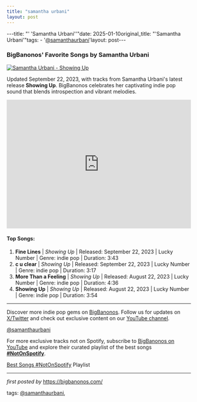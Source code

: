 ```yaml
---
title: "samantha urbani"
layout: post
---
```

---title: "' 'Samantha Urbani''"date: 2025-01-10original_title: "'Samantha Urbani'"tags:  - '[@samanthaurbani](/tags/samanthaurbani/)'layout: post---<h3>BigBanonos' Favorite Songs by Samantha Urbani</h3> <!-- Featured Image --><div > <a href="https://www.luckynumbermusic.com/wordpress/wp-content/uploads/2023/06/IMG_0444-1024x1024.jpg" target="_blank"> <img src="https://www.luckynumbermusic.com/wordpress/wp-content/uploads/2023/06/IMG_0444-1024x1024.jpg" alt="Samantha Urbani - Showing Up"> </a></div> <!-- Introductory Text --><p>Updated September 22, 2023, with tracks from Samantha Urbani's latest release <strong>Showing Up</strong>. BigBanonos celebrates her captivating indie pop sound that blends introspection and vibrant melodies.</p> <!-- Spotify Playlist Embed --><div > <iframe src="https://open.spotify.com/embed/playlist/1QAQc4srSZ0BBqHnjTPjId?utm_source=generator" width="100%" height="352" frameBorder="0" allowfullscreen="" allow="autoplay; clipboard-write; encrypted-media; fullscreen; picture-in-picture" loading="lazy"></iframe></div> <!-- Song List --><h4>Top Songs:</h4><ol> <li><strong>Fine Lines</strong> | <em>Showing Up</em> | Released: September 22, 2023 | Lucky Number | Genre: indie pop | Duration: 3:43</li> <li><strong>c u clear</strong> | <em>Showing Up</em> | Released: September 22, 2023 | Lucky Number | Genre: indie pop | Duration: 3:17</li> <li><strong>More Than a Feeling</strong> | <em>Showing Up</em> | Released: August 22, 2023 | Lucky Number | Genre: indie pop | Duration: 4:36</li> <li><strong>Showing Up</strong> | <em>Showing Up</em> | Released: August 22, 2023 | Lucky Number | Genre: indie pop | Duration: 3:54</li></ol> <!-- Footer Links --><hr /><p>Discover more indie pop gems on <a href="https://bigbanonos.com/" target="_blank">BigBanonos</a>. Follow us for updates on <a href="https://x.com/bigbanonos" target="_blank">X/Twitter</a> and check out exclusive content on our <a href="https://www.youtube.com/[@BigBanonos](/tags/BigBanonos/)" target="_blank">YouTube channel</a>.</p> <!-- Tags --><p>[@samanthaurbani](/tags/samanthaurbani/)</p><!--Subscribe and Playlist Links--><div>    <p>For more exclusive tracks not on Spotify, subscribe to <a href="https://www.youtube.com/[@BigBanonos](/tags/BigBanonos/)" target="_blank">BigBanonos on YouTube</a> and explore their curated playlist of the best songs <strong>[#NotOnSpotify](/tags/NotOnSpotify/)</strong>.</p>    <p><a href="https://www.youtube.com/playlist?list=PLtuNtuTatqI0kFahUCbtbfenC_ET5O_tr" target="_blank">Best Songs [#NotOnSpotify](/tags/NotOnSpotify/) Playlist<br /></a></p></div><hr /><p><em>first posted by</em> <a href="https://bigbanonos.com/" rel="noopener" target="_new">https://bigbanonos.com/</a></p><p>tags: [@samanthaurbani](/tags/samanthaurbani/),</p>